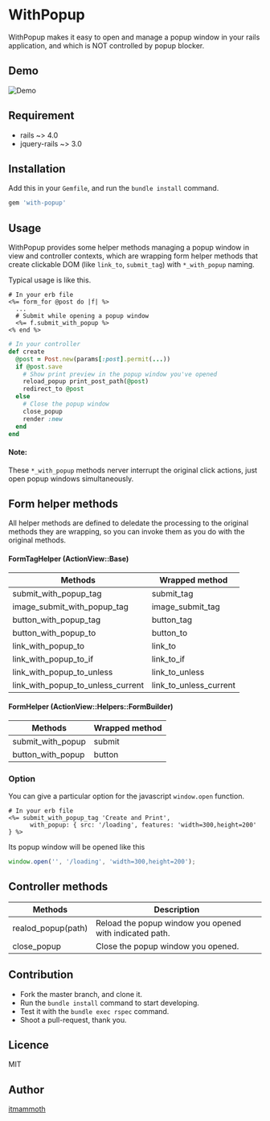 WithPopup
====

WithPopup makes it easy to open and manage a popup window in your rails application, and which is NOT controlled by popup blocker.

## Demo

![Demo](http://imgur.com/HQKzftT "Demo")

## Requirement

* rails ~> 4.0
* jquery-rails ~> 3.0

## Installation

Add this in your ```Gemfile```, and run the ```bundle install``` command.

```ruby
gem 'with-popup'
```

## Usage

WithPopup provides some helper methods managing a popup window in view and controller contexts, which are wrapping form helper methods that create clickable DOM (like ```link_to```, ```submit_tag```) with ```*_with_popup``` naming.

Typical usage is like this.

```HTML+ERB
# In your erb file
<%= form_for @post do |f| %>
  ...
  # Submit while opening a popup window
  <%= f.submit_with_popup %>
<% end %>
```

```Ruby
# In your controller
def create
  @post = Post.new(params[:post].permit(...))
  if @post.save
    # Show print preview in the popup window you've opened
    reload_popup print_post_path(@post)
    redirect_to @post
  else
    # Close the popup window
    close_popup
    render :new
  end
end
```

#### Note:
These ```*_with_popup``` methods nerver interrupt the original click actions, just open popup windows simultaneously.

## Form helper methods

All helper methods are defined to deledate the processing to the original methods they are wrapping, so you can invoke them as you do with the original methods.

#### FormTagHelper (ActionView::Base)

| Methods                           | Wrapped method         |
|-----------------------------------|------------------------|
| submit_with_popup_tag             | submit_tag             |
| image_submit_with_popup_tag       | image_submit_tag       |
| button_with_popup_tag             | button_tag             |
| button_with_popup_to              | button_to              |
| link_with_popup_to                | link_to                |
| link_with_popup_to_if             | link_to_if             |
| link_with_popup_to_unless         | link_to_unless         |
| link_with_popup_to_unless_current | link_to_unless_current |

#### FormHelper (ActionView::Helpers::FormBuilder)

| Methods           | Wrapped method |
|-------------------|----------------|
| submit_with_popup | submit         |
| button_with_popup | button         |

### Option

You can give a particular option for the javascript ```window.open``` function.

```HTML+ERB
# In your erb file
<%= submit_with_popup_tag 'Create and Print',
      with_popup: { src: '/loading', features: 'width=300,height=200' } %>
```

Its popup window will be opened like this

```Javascript
window.open('', '/loading', 'width=300,height=200');
```


## Controller methods

| Methods            | Description                                             |
|--------------------|---------------------------------------------------------|
| realod_popup(path) | Reload the popup window you opened with indicated path. |
| close_popup        | Close the popup window you opened.                      |


## Contribution
* Fork the master branch, and clone it.
* Run the ```bundle install``` command to start developing.
* Test it with the ```bundle exec rspec``` command.
* Shoot a pull-request, thank you.

## Licence

MIT

## Author

[itmammoth](https://github.com/itmammoth)
